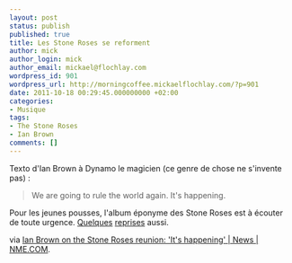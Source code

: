 ```yaml
---
layout: post
status: publish
published: true
title: Les Stone Roses se reforment
author: mick
author_login: mick
author_email: mickael@flochlay.com
wordpress_id: 901
wordpress_url: http://morningcoffee.mickaelflochlay.com/?p=901
date: 2011-10-18 00:29:45.000000000 +02:00
categories:
- Musique
tags:
- The Stone Roses
- Ian Brown
comments: []
---
```

Texto d'Ian Brown à Dynamo le magicien (ce genre de chose ne s'invente pas) :
<blockquote>We are going to rule the world again. It's happening.</blockquote>
Pour les jeunes pousses, l'album éponyme des Stone Roses est à écouter de toute urgence. <a href="http://www.deadrooster.org/Les-Raveonettes-reprennent-les">Quelques</a> <a href="http://www.deadrooster.org/Le-2nd-titre-du-printemps">reprises</a> aussi.

via <a href="http://www.nme.com/news/the-stone-roses/59839">Ian Brown on the Stone Roses reunion: 'It's happening' | News | NME.COM</a>.
